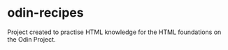 # odin-recipes

Project created to practise HTML knowledge for the HTML foundations on the Odin Project.